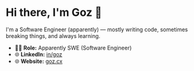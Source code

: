 # Hi there, I'm Goz 👋

I'm a Software Engineer (apparently) — mostly writing code, sometimes breaking things, and always learning.

- 🧑‍💻 **Role:** Apparently SWE (Software Engineer)
- 🌐 **LinkedIn:** [in/goz](https://www.linkedin.com/in/goz)
- 🌐 **Website:** [goz.cx](https://goz.cx)
